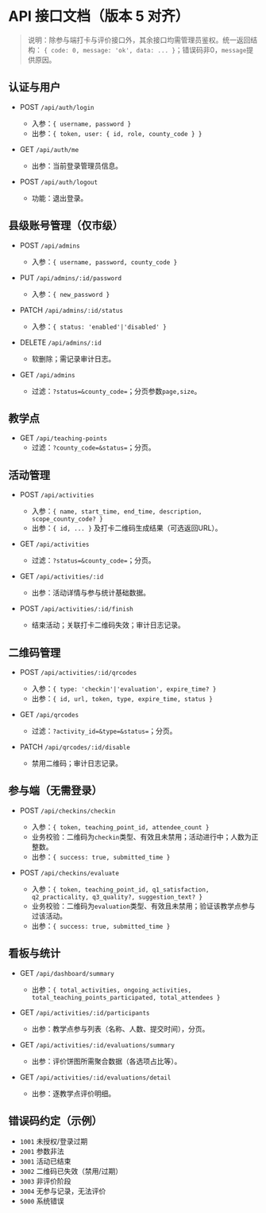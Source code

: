 # API 接口文档（版本 5 对齐）

> 说明：除参与端打卡与评价接口外，其余接口均需管理员鉴权。统一返回结构：
> `{ code: 0, message: 'ok', data: ... }`；错误码非0，`message`提供原因。

## 认证与用户

- POST `/api/auth/login`
  - 入参：`{ username, password }`
  - 出参：`{ token, user: { id, role, county_code } }`

- GET `/api/auth/me`
  - 出参：当前登录管理员信息。

- POST `/api/auth/logout`
  - 功能：退出登录。

## 县级账号管理（仅市级）

- POST `/api/admins`
  - 入参：`{ username, password, county_code }`

- PUT `/api/admins/:id/password`
  - 入参：`{ new_password }`

- PATCH `/api/admins/:id/status`
  - 入参：`{ status: 'enabled'|'disabled' }`

- DELETE `/api/admins/:id`
  - 软删除；需记录审计日志。

- GET `/api/admins`
  - 过滤：`?status=&county_code=`；分页参数`page,size`。

## 教学点

- GET `/api/teaching-points`
  - 过滤：`?county_code=&status=`；分页。

## 活动管理

- POST `/api/activities`
  - 入参：`{ name, start_time, end_time, description, scope_county_code? }`
  - 出参：`{ id, ... }` 及打卡二维码生成结果（可选返回URL）。

- GET `/api/activities`
  - 过滤：`?status=&county_code=`；分页。

- GET `/api/activities/:id`
  - 出参：活动详情与参与统计基础数据。

- POST `/api/activities/:id/finish`
  - 结束活动；关联打卡二维码失效；审计日志记录。

## 二维码管理

- POST `/api/activities/:id/qrcodes`
  - 入参：`{ type: 'checkin'|'evaluation', expire_time? }`
  - 出参：`{ id, url, token, type, expire_time, status }`

- GET `/api/qrcodes`
  - 过滤：`?activity_id=&type=&status=`；分页。

- PATCH `/api/qrcodes/:id/disable`
  - 禁用二维码；审计日志记录。

## 参与端（无需登录）

- POST `/api/checkins/checkin`
  - 入参：`{ token, teaching_point_id, attendee_count }`
  - 业务校验：二维码为`checkin`类型、有效且未禁用；活动进行中；人数为正整数。
  - 出参：`{ success: true, submitted_time }`

- POST `/api/checkins/evaluate`
  - 入参：`{ token, teaching_point_id, q1_satisfaction, q2_practicality, q3_quality?, suggestion_text? }`
  - 业务校验：二维码为`evaluation`类型、有效且未禁用；验证该教学点参与过该活动。
  - 出参：`{ success: true, submitted_time }`

## 看板与统计

- GET `/api/dashboard/summary`
  - 出参：`{ total_activities, ongoing_activities, total_teaching_points_participated, total_attendees }`

- GET `/api/activities/:id/participants`
  - 出参：教学点参与列表（名称、人数、提交时间），分页。

- GET `/api/activities/:id/evaluations/summary`
  - 出参：评价饼图所需聚合数据（各选项占比等）。

- GET `/api/activities/:id/evaluations/detail`
  - 出参：逐教学点评价明细。

## 错误码约定（示例）

- `1001` 未授权/登录过期
- `2001` 参数非法
- `3001` 活动已结束
- `3002` 二维码已失效（禁用/过期）
- `3003` 非评价阶段
- `3004` 无参与记录，无法评价
- `5000` 系统错误